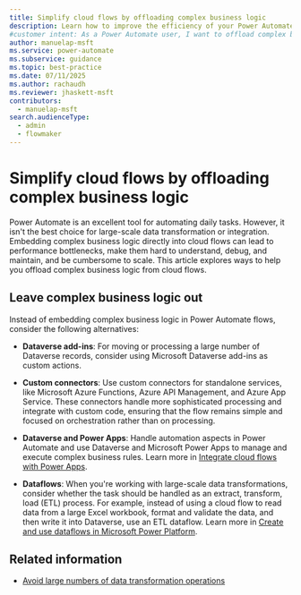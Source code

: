 ```yaml
---
title: Simplify cloud flows by offloading complex business logic
description: Learn how to improve the efficiency of your Power Automate flows by offloading complex business logic with alternatives like Dataverse plug-ins and custom connectors.
#customer intent: As a Power Automate user, I want to offload complex business logic from cloud flows so that I can improve performance and maintainability.
author: manuelap-msft
ms.service: power-automate
ms.subservice: guidance
ms.topic: best-practice
ms.date: 07/11/2025
ms.author: rachaudh
ms.reviewer: jhaskett-msft
contributors: 
  - manuelap-msft
search.audienceType: 
  - admin
  - flowmaker
---
```


# Simplify cloud flows by offloading complex business logic

Power Automate is an excellent tool for automating daily tasks. However, it isn't the best choice for large-scale data transformation or integration. Embedding complex business logic directly into cloud flows can lead to performance bottlenecks, make them hard to understand, debug, and maintain, and be cumbersome to scale. This article explores ways to help you offload complex business logic from cloud flows.

## Leave complex business logic out

Instead of embedding complex business logic in Power Automate flows, consider the following alternatives:

- **Dataverse add-ins**: For moving or processing a large number of Dataverse records, consider using Microsoft Dataverse add-ins as custom actions.

- **Custom connectors**: Use custom connectors for standalone services, like Microsoft Azure Functions, Azure API Management, and Azure App Service. These connectors handle more sophisticated processing and integrate with custom code, ensuring that the flow remains simple and focused on orchestration rather than on processing.

- **Dataverse and Power Apps**: Handle automation aspects in Power Automate and use Dataverse and Microsoft Power Apps to manage and execute complex business rules. Learn more in [Integrate cloud flows with Power Apps](integrating-cloud-flows-power-apps.md).

- **Dataflows**: When you're working with large-scale data transformations, consider whether the task should be handled as an extract, transform, load (ETL) process. For example, instead of using a cloud flow to read data from a large Excel workbook, format and validate the data, and then write it into Dataverse, use an ETL dataflow. Learn more in [Create and use dataflows in Microsoft Power Platform](/power-query/dataflows/create-use).

## Related information

- [Avoid large numbers of data transformation operations](avoid-anti-patterns.md#avoid-large-numbers-of-data-transformation-operations)
